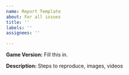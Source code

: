 ```yaml
---
name: Report Template
about: For all issues
title: ''
labels: ''
assignees: ''

---
```


**Game Version:**
Fill this in.

**Description:**
Steps to reproduce, images, videos
